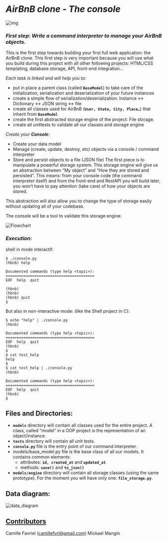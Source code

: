 # *AirBnB clone - The console*

![img](https://camo.githubusercontent.com/a0c52a69dc410e983b8c63fa4aa57e83cb4157cd/68747470733a2f2f73332e616d617a6f6e6177732e636f6d2f696e7472616e65742d70726f6a656374732d66696c65732f686f6c626572746f6e7363686f6f6c2d6869676865722d6c6576656c5f70726f6772616d6d696e672b2f3236332f4842544e2d68626e622d46696e616c2e706e67)

### ***First step**: Write a command interpreter to manage your AirBnB objects.*

This is the first step towards building your first full web application: the AirBnB clone. This first step is very important because you will use what you build during this project with all other following projects: HTML/CSS templating, database storage, API, front-end integration…

*Each task is linked and will help you to:*

- put in place a parent class (called **`BaseModel`**) to take care of the initialization, serialization and deserialization of your future instances
- create a simple flow of serialization/deserialization: Instance <-> Dictionary <-> JSON string <-> file
- create all classes used for AirBnB (**`User, State, City, Place…`**) that inherit from **`BaseModel`**
- create the first abstracted storage engine of the project: File storage.
- create all unittests to validate all our classes and storage engine

*Create your **Console***:

- Create your data model
- Manage (create, update, destroy, etc) objects via a console / command interpreter
- Store and persist objects to a file (JSON file) The first piece is to manipulate a powerful storage system. This storage engine will give us an abstraction between “My object” and “How they are stored and persisted”. This means: from your console code (the command interpreter itself) and from the front-end and RestAPI you will build later, you won’t have to pay attention (take care) of how your objects are stored.

This abstraction will also allow you to change the type of storage easily without updating all of your codebase.

The console will be a tool to validate this storage engine.

![Flowchart](https://imgur.com/3rCP5Fx.png)

### *Execution*:

shell in mode interactif:

```
$ ./console.py
(hbnb) help

Documented commands (type help <topic>):
========================================
EOF  help  quit

(hbnb) 
(hbnb) 
(hbnb) quit
$
```
But also in non-interactive mode: (like the Shell project in C):

```
$ echo "help" | ./console.py
(hbnb)

Documented commands (type help <topic>):
========================================
EOF  help  quit
(hbnb) 
$
$ cat test_help
help
$
$ cat test_help | ./console.py
(hbnb)

Documented commands (type help <topic>):
========================================
EOF  help  quit
(hbnb) 
$
```

## **Files and Directories**:

- **`models`** directory will contain all classes used for the entire project. A class, called “model” in a OOP project is the representation of an object/instance.
- **`tests`** directory will contain all unit tests.
- **`console.py`** file is the entry point of our command interpreter.
- models/base_model.py file is the base class of all our models. It contains common elements:
   - attributes: **`id, created_at`** and **`updated_at`**
   - methods: **`save()`** and **`to_json()`**
- **`models/engine`** directory will contain all storage classes (using the same prototype). For the moment you will have only one: **`file_storage.py`**.

## **Data diagram**:

![data_diagram](https://i.imgur.com/I7VURNR.jpg)

## [Contributors](AUTHORS)
Camille Favriel (camillefvrl@gmail.com)
Mickael Mangin

